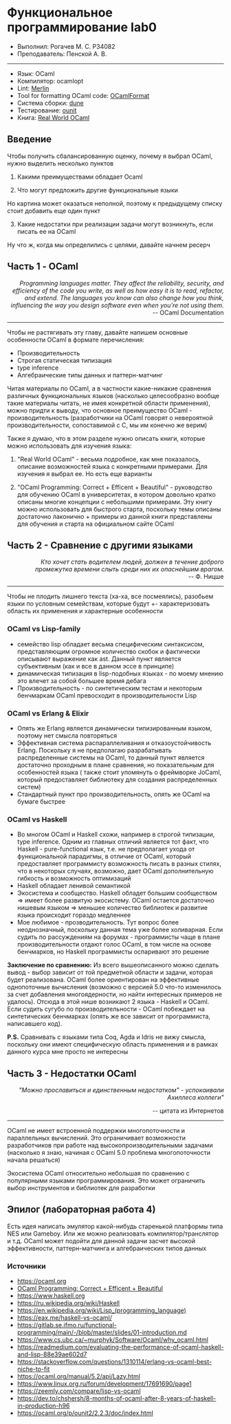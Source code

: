 # Функциональное программирование lab0

- Выполнил: Рогачев М. С. P34082
- Преподаватель: Пенской А. В.
***

- Язык: OCaml
- Компилятор: ocamlopt
- Lint: [Merlin](https://ocaml.org/p/merlin/latest)
- Tool for formatting OCaml code: [OCamlFormat](https://ocaml.org/p/ocamlformat/latest)
- Система сборки: [dune](https://github.com/ocaml/dune)
- Тестирование: [ounit](https://ocaml.org/p/ounit2/latest)
- Книга: [Real World OCaml](https://www.cambridge.org/core/services/aop-cambridge-core/content/view/052E4BCCB09D56A0FE875DD81B1ED571/9781009125802AR.pdf/Real_World_OCaml__Functional_Programming_for_the_Masses.pdf?event-type=FTLA)

## Введение
Чтобы получить сбалансированную оценку, почему я выбрал OCaml, нужно выделить несколько пунктов

1. Какими преимуществами обладает Ocaml

2. Что могут предложить другие функциональные языки

Но картина может оказаться неполной, поэтому к предыдущему списку стоит добавить еще один пункт

3. Какие недостатки при реализации задачи могут возникнуть, если писать ее на OCaml

Ну что ж, когда мы определились с целями, давайте начнем ресерч

## Часть 1 - OCaml

<div style="text-align: right"> 
<i>Programming languages matter. They affect the reliability, security, and efficiency of the code you write, as well as how easy it is to read, refactor, and extend. The languages you know can also change how you think, influencing the way you design software even when you’re not using them.
</i>
</div>


<div style="text-align: right"> 
 -- OCaml Documentation 
</div>

***

Чтобы не растягивать эту главу, давайте напишем основные особенности OCaml в формате перечисления:

- Производительность
- Строгая статическая типизация
- type inference
- Алгебраические типы данных и паттерн-матчинг


Читая материалы по OCaml, а в частности какие-никакие сравнения различных функциональных языков (насколько целесообразно вообще такие материалы читать, не имея конкретной области применения), можно придти к выводу, что основное преимущество OCaml - производительность (разработчики на OCaml говорят о невероятной производительности, сопоставимой с C, мы им конечно же верим)

Также я думаю, что в этом разделе нужно описать книги, которые можно использовать для изучения языка: 
1. "Real World OCaml" - весьма подробное, как мне показалось, описание возможностей языка с конкретными примерами. Для изучения я выбрал ее. Но есть еще варианты

2. "OCaml Programming: Correct + Efficent + Beautiful" - руководство для обучению OCaml в университетах, в котором довольно кратко описаны многие концепции с небольшими примерами. Эту книгу можно использовать для быстрого старта, поскольку темы описаны достаточно лаконично + примеры из данной книги представлены для обучения и старта на официальном сайте OCaml


## Часть 2 - Сравнение с другими языками

<div style="text-align: right"><i> Кто хочет стать водителем людей, должен в течение доброго промежутка времени слыть среди них их опаснейшим врагом.
</i>
</div>


<div style="text-align: right">
-- Ф. Ницше
</div>

***

Чтобы не плодить лишнего текста (ха-ха, все посмеялись), разобьем языки по условным семействам, которые будут +- характеризовать область их применения и характерные особенности

 ### OCaml vs Lisp-family
 - семейство lisp обладает весьма специфическим синтаксисом, представляющим огромное количество скобок и фактически описывают выражение как ast. Данный пункт является субъективным (как и все в данном эссе в принципе) 
 - динамическая типизация в lisp-подобных языках - по моему мнению это влечет за собой большее время дебага
 - Производительность - по синтетическим тестам и некоторым бенчмаркам OCaml превосходит в производительности Lisp

 ### OCaml vs Erlang & Elixir
 - Опять же Erlang является динамически типизированным языком, поэтому нет смысла повторяться
 - Эффективная система распараллеливания и отказоустойчивость Erlang. Поскольку я не предполагаю разрабатывать распределенные системы на OCaml, то данный пункт является достаточно проходным в плане сравнения, но показательным для особенностей языка ( также стоит упомянуть о фреймворке JoCaml, который предоставляет библиотеку для создания распределенных систем)
 - Стандартный пункт про производительность, опять же OCaml на бумаге быстрее

 ### OCaml vs Haskell
 - Во многом OCaml и Haskell схожи, например в строгой типизации, type inference. Одним из главных отличий является тот факт, что Haskell - pure-functional язык, т.е. не предполагает ухода от функциональной парадигмы, в отличие от OCaml, который предоставляет программисту возможность писать в разных стилях, что в некоторых случаях, возможно, дает OCaml дополнительную гибкость и возможность оптимизаций
 - Haskell обладает ленивой семантикой
 - Экосистема и сообщество. Haskell обладет большим сообществом => имеет более развитую экосистему. OCaml остается достаточно нишевым языком => меньшее количество библиотек и развитие языка происходит гораздо медленнее
 - Мое любимое - прозводительность. Тут вопрос более неоднозначный, поскольку данная тема уже более холиварная. Если судить по рассуждениям на форумах - программисты чаще в плане производительности отдают голос OCaml, в том числе на основе бенчмарков, но Haskell программисты оспаривают это решение
 
<b>Заключение по сравнению:</b> Из всего вышеописанного можно сделать вывод - выбор зависит от той предметной области и задачи, которая будет реализована. OCaml более ориентирован на эффективные однопоточные вычисления (возможно с версией 5.0 что-то изменилось за счет добавления многоядерности, но найти интересных примеров не удалось). Отсюда в этой нише возникают 2 языка - Haskell и OCaml. Если судить сугубо по производительности - OCaml побеждает на синтетических бенчмарках (опять же все зависит от программиста, написавшего код).

<b>P.S.</b>
 Сравнивать с языками типа Coq, Agda и Idris не вижу смысла, поскольку они имеют специфическую область применения и в рамках данного курса мне просто не интересны

## Часть 3 - Недостатки OCaml
<div style="text-align: right">
<i>"Можно прославиться и единственным недостатком" - успокаивали Ахиллеса коллеги"
</i>
</div>


<p style="text-align: right;">
-- цитата из Интернетов
</p>

***

OCaml не имеет встроенной поддержки многопоточности и параллельных вычислений. Это ограничивает возможности разработчиков при работе над высокопроизводительными задачами (насколько я знаю, начиная с OCaml 5.0 проблема многопоточности начала решаться)

Экосистема OCaml относительно небольшая по сравнению с популярными языками программирования. Это может ограничить выбор инструментов и библиотек для разработки


## Эпилог (лабораторная работа 4)

Есть идея написать эмулятор какой-нибудь старенькой платформы типа NES или Gameboy. Или же можно реализовать компилятор/транслятор и т.д. OCaml может подойти для данной задачи засчет высокой эффективности, паттерн-матчинга и алгебраических типов данных

### Источники
- https://ocaml.org
- [OCaml Programming: Correct + Efficent + Beautiful](https://cs3110.github.io/textbook/cover.html)
- https://www.haskell.org
- https://ru.wikipedia.org/wiki/Haskell
- https://en.wikipedia.org/wiki/Lisp_(programming_language)
- https://eax.me/haskell-vs-ocaml/
- https://gitlab.se.ifmo.ru/functional-programming/main/-/blob/master/slides/01-introduction.md
- https://www.cs.ubc.ca/~murphyk/Software/Ocaml/why_ocaml.html
- https://readmedium.com/evaluating-the-performance-of-ocaml-haskell-and-lisp-88e39ae602d7
- https://stackoverflow.com/questions/1310114/erlang-vs-ocaml-best-niche-to-fit
- https://ocaml.org/manual/5.2/api/Lazy.html
- https://www.linux.org.ru/forum/development/17691690/page1
- https://zeemly.com/compare/lisp-vs-ocaml
- https://dev.to/chshersh/8-months-of-ocaml-after-8-years-of-haskell-in-production-h96
- https://ocaml.org/p/ounit2/2.2.3/doc/index.html

